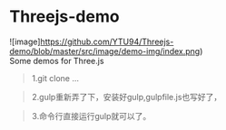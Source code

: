# Threejs-demo
![image]https://github.com/YTU94/Threejs-demo/blob/master/src/image/demo-img/index.png)
<br>
Some demos for Three.js

>1.git clone ...

>2.gulp重新弄了下，安装好gulp,gulpfile.js也写好了，

>3.命令行直接运行gulp就可以了。
